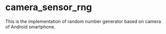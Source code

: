 # camera_sensor_rng
This is the implementation of random number generator based on camera of Android smartphone.
